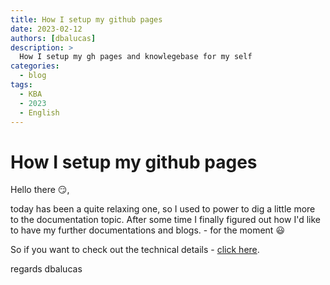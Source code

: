```yaml
---
title: How I setup my github pages
date: 2023-02-12
authors: [dbalucas]
description: >
  How I setup my gh pages and knowlegebase for my self
categories:
  - blog
tags:
  - KBA
  - 2023
  - English
---
```

# How I setup my github pages
Hello there :smirk:,

today has been a quite relaxing one, so I used to power to dig a little more to the documentation topic.
After some time I finally figured out how I'd like to have my further documentations and blogs. - for the moment :smiley:

So if you want to check out the technical details - [click here](../../../knowledgebase/GIT/setup_github_pages_mkdocs.md). 

regards
dbalucas